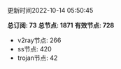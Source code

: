 更新时间2022-10-14 05:50:45

**总订阅: 73**
**总节点: 1871**
**有效节点: 728**
- v2ray节点: 266
- ss节点: 420
- trojan节点: 42
